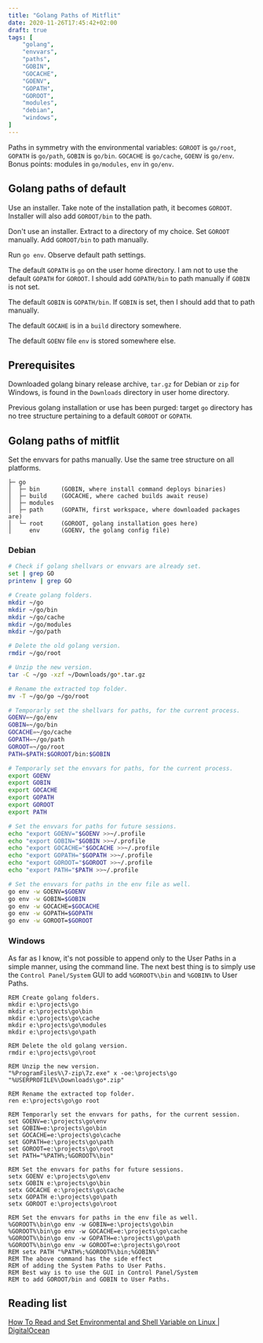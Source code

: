 ```yaml
---
title: "Golang Paths of Mitflit"
date: 2020-11-26T17:45:42+02:00
draft: true
tags: [
    "golang",
    "envvars",
    "paths",
    "GOBIN",
    "GOCACHE",
    "GOENV",
    "GOPATH",
    "GOROOT",
    "modules",
    "debian",
    "windows",
]
---
```


Paths in symmetry with the environmental variables: `GOROOT` is `go/root`, `GOPATH` is `go/path`, `GOBIN` is `go/bin`. `GOCACHE` is `go/cache`, `GOENV` is `go/env`. Bonus points: modules in `go/modules`, `env` in `go/env`.
<!--more-->

## Golang paths of default

Use an installer. Take note of the installation path, it becomes `GOROOT`. Installer will also add `GOROOT/bin` to the path. 

Don't use an installer. Extract to a directory of my choice. Set `GOROOT` manually. Add `GOROOT/bin` to path manually.

Run `go env`. Observe default path settings.

The default `GOPATH` is `go` on the user home directory. I am not to use the default `GOPATH` for `GOROOT`. I should add `GOPATH/bin` to path manually if `GOBIN` is not set.

The default `GOBIN` is `GOPATH/bin`. If `GOBIN` is set, then I should add that to path manually.

The default `GOCAHE` is in a `build` directory somewhere.

The default `GOENV` file `env` is stored somewhere else.

## Prerequisites

Downloaded golang binary release archive, `tar.gz` for Debian or `zip` for Windows, is found in the `Downloads` directory in user home directory.

Previous golang installation or use has been purged: target `go` directory has no tree structure pertaining to a default `GOROOT` or `GOPATH`.

## Golang paths of mitflit

Set the envvars for paths manually. Use the same tree structure on all platforms.

```
├─ go
│  ├─ bin      (GOBIN, where install command deploys binaries)
│  ├─ build    (GOCACHE, where cached builds await reuse)
│  ├─ modules
│  ├─ path     (GOPATH, first workspace, where downloaded packages are)
│  └─ root     (GOROOT, golang installation goes here)
│     env      (GOENV, the golang config file)
```

### Debian
```sh
# Check if golang shellvars or envvars are already set.
set | grep GO
printenv | grep GO

# Create golang folders.
mkdir ~/go
mkdir ~/go/bin
mkdir ~/go/cache
mkdir ~/go/modules
mkdir ~/go/path

# Delete the old golang version.
rmdir ~/go/root

# Unzip the new version.
tar -C ~/go -xzf ~/Downloads/go*.tar.gz

# Rename the extracted top folder.
mv -T ~/go/go ~/go/root

# Temporarly set the shellvars for paths, for the current process.
GOENV=~/go/env
GOBIN=~/go/bin
GOCACHE=~/go/cache
GOPATH=~/go/path
GOROOT=~/go/root
PATH=$PATH:$GOROOT/bin:$GOBIN

# Temporarly set the envvars for paths, for the current process.
export GOENV
export GOBIN
export GOCACHE
export GOPATH
export GOROOT
export PATH

# Set the envvars for paths for future sessions.
echo "export GOENV="$GOENV >>~/.profile
echo "export GOBIN="$GOBIN >>~/.profile
echo "export GOCACHE="$GOCACHE >>~/.profile
echo "export GOPATH="$GOPATH >>~/.profile
echo "export GOROOT="$GOROOT >>~/.profile
echo "export PATH="$PATH >>~/.profile

# Set the envvars for paths in the env file as well.
go env -w GOENV=$GOENV
go env -w GOBIN=$GOBIN
go env -w GOCACHE=$GOCACHE
go env -w GOPATH=$GOPATH
go env -w GOROOT=$GOROOT

```

### Windows

As far as I know, it's not possible to append only to the User Paths in a simple manner, using the command line. The next best thing is to simply use the `Control Panel/System` GUI to add `%GOROOT%\bin` and `%GOBIN%` to User Paths.

```batchfile
REM Create golang folders.
mkdir e:\projects\go
mkdir e:\projects\go\bin
mkdir e:\projects\go\cache
mkdir e:\projects\go\modules
mkdir e:\projects\go\path

REM Delete the old golang version.
rmdir e:\projects\go\root

REM Unzip the new version.
"%ProgramFiles%\7-zip\7z.exe" x -oe:\projects\go "%USERPROFILE%\Downloads\go*.zip"

REM Rename the extracted top folder.
ren e:\projects\go\go root

REM Temporarly set the envvars for paths, for the current session.
set GOENV=e:\projects\go\env
set GOBIN=e:\projects\go\bin
set GOCACHE=e:\projects\go\cache
set GOPATH=e:\projects\go\path
set GOROOT=e:\projects\go\root
set PATH="%PATH%;%GOROOT%\bin"

REM Set the envvars for paths for future sessions.
setx GOENV e:\projects\go\env
setx GOBIN e:\projects\go\bin
setx GOCACHE e:\projects\go\cache
setx GOPATH e:\projects\go\path
setx GOROOT e:\projects\go\root

REM Set the envvars for paths in the env file as well.
%GOROOT%\bin\go env -w GOBIN=e:\projects\go\bin
%GOROOT%\bin\go env -w GOCACHE=e:\projects\go\cache
%GOROOT%\bin\go env -w GOPATH=e:\projects\go\path
%GOROOT%\bin\go env -w GOROOT=e:\projects\go\root
REM setx PATH "%PATH%;%GOROOT%\bin;%GOBIN%"
REM The above command has the side effect
REM of adding the System Paths to User Paths.
REM Best way is to use the GUI in Control Panel/System
REM to add GOROOT/bin and GOBIN to User Paths.
```
## Reading list

[How To Read and Set Environmental and Shell Variable on Linux | DigitalOcean](https://www.digitalocean.com/community/tutorials/how-to-read-and-set-environmental-and-shell-variables-on-linux)


